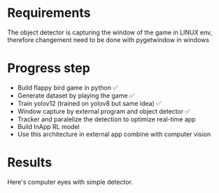 # Requirements

The object detector is capturing the window of the game in LINUX env, therefore changement need to be done with pygetwindow in windows

# Progress step

- Build flappy bird game in python :white_check_mark:
- Generate dataset by playing the game :white_check_mark:
- Train yolov12 (trained on yolov8 but same idea) :white_check_mark:
- Window capture by external program and object detector :white_check_mark:
- Tracker and paralelize the detection to optimize real-time app
- Build InApp RL model
- Use this architecture in external app combine with computer vision

# Results

Here's computer eyes with simple detector.
